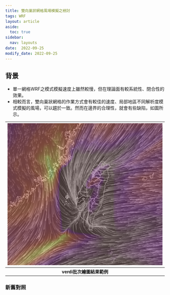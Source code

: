 ```yaml
---
title: 雙向巢狀網格風場模擬之檢討
tags: WRF
layout: article
aside:
  toc: true
sidebar:
  nav: layouts
date:  2022-09-25
modify_date: 2022-09-25
---
```

## 背景
- 單一網格WRF之模式模擬速度上雖然較慢，但在理論面有較系統性、閉合性的效果。
- 相較而言，雙向巢狀網格的作業方式會有較佳的速度、局部地區不同解析度模式模擬的風場，可以趨於一致。然而在邊界的合理性，就會有些缺陷，如圖所示。

| ![twoway_cyclone.png](https://raw.githubusercontent.com/sinotec2/Focus-on-Air-Quality/main/assets/images/twoway_cyclone.png)|
|:-:|
| <b>verdi批次繪圖結果範例</b>|   

### 新舊對照


